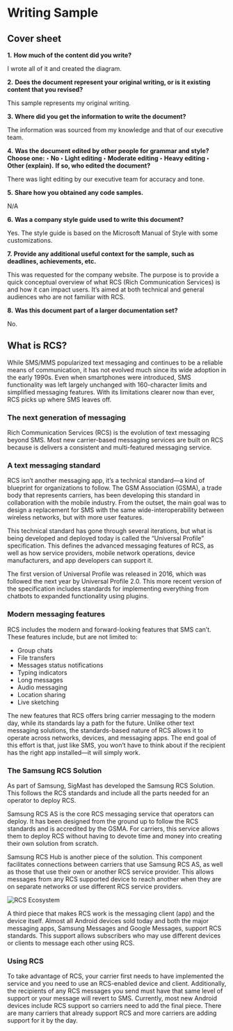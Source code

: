 # Writing Sample 

## Cover sheet
**1.** **How much of the content did you write?** 

I wrote all of it and created the diagram. 

**2.** **Does the document represent your original writing, or is it existing content that you revised?**

This sample represents my original writing.

**3.** **Where did you get the information to write the document?**

The information was sourced from my knowledge and that of our executive team. 

**4.** **Was the document edited by other people for grammar and style? Choose one:**
**‣ No ‣ Light editing ‣ Moderate editing ‣ Heavy editing ‣ Other (explain).**
**If so, who edited the document?** 

There was light editing by our executive team for accuracy and tone. 

**5.** **Share how you obtained any code samples.** 

N/A

**6.** **Was a company style guide used to write this document?** 

Yes. The style guide is based on the Microsoft Manual of Style with some customizations. 

**7.** **Provide any additional useful context for the sample, such as deadlines, achievements, etc.**

This was requested for the company website. The purpose is to provide a quick conceptual overview of what RCS (Rich Communication Services) is and how it can impact users. It’s aimed at both technical and general audiences who are not familiar with RCS. 
 
**8.** **Was this document part of a larger documentation set?** 

No.

<div style="page-break-after: always;"></div>

## What is RCS?

While SMS/MMS popularized text messaging and continues to be a reliable means of communication, it has not evolved much since its wide adoption in the early 1990s. Even when smartphones were introduced, SMS functionality was left largely unchanged with 160-character limits and simplified messaging features. With its limitations clearer now than ever, RCS picks up where SMS leaves off.

### The next generation of messaging

Rich Communication Services (RCS) is the evolution of text messaging beyond SMS. Most new carrier-based messaging services are built on RCS because is delivers a consistent and multi-featured messaging service.

### A text messaging standard

RCS isn’t another messaging app, it’s a technical standard—a kind of blueprint for organizations to follow. The GSM Association (GSMA), a trade body that represents carriers, has been developing this standard in collaboration with the mobile industry. From the outset, the main goal was to design a replacement for SMS with the same wide-interoperability between wireless networks, but with more user features.

This technical standard has gone through several iterations, but what is being developed and deployed today is called the “Universal Profile” specification. This defines the advanced messaging features of RCS, as well as how service providers, mobile network operations, device manufacturers, and app developers can support it.

The first version of Universal Profile was released in 2016, which was followed the next year by Universal Profile 2.0. This more recent version of the specification includes standards for implementing everything from chatbots to expanded functionality using plugins.

### Modern messaging features

RCS includes the modern and forward-looking features that SMS can’t. These features include, but are not limited to:
- Group chats
- File transfers
- Messages status notifications
- Typing indicators
- Long messages
- Audio messaging
- Location sharing
- Live sketching

The new features that RCS offers bring carrier messaging to the modern day, while its standards lay a path for the future. Unlike other text messaging solutions, the standards-based nature of RCS allows it to operate across networks, devices, and messaging apps. The end goal of this effort is that, just like SMS, you won’t have to think about if the recipient has the right app installed—it will simply work.

<div style="page-break-after: always;"></div>

### The Samsung RCS Solution

As part of Samsung, SigMast has developed the Samsung RCS Solution. This follows the RCS standards and include all the parts needed for an operator to deploy RCS.

Samsung RCS AS is the core RCS messaging service that operators can deploy. It has been designed from the ground up to follow the RCS standards and is accredited by the GSMA. For carriers, this service allows them to deploy RCS without having to devote time and money into creating their own solution from scratch.

Samsung RCS Hub is another piece of the solution. This component facilitates connections between carriers that use Samsung RCS AS, as well as those that use their own or another RCS service provider. This allows messages from any RCS supported device to reach another when they are on separate networks or use different RCS service providers.


![RCS Ecosystem](https://raw.githubusercontent.com/dgnicholson/Google-Samples/master/images/RCS_Ecosystem.png)


A third piece that makes RCS work is the messaging client (app) and the device itself. Almost all Android devices sold today and both the major messaging apps, Samsung Messages and Google Messages, support RCS standards. This support allows subscribers who may use different devices or clients to message each other using RCS.

<div style="page-break-after: always;"></div>

### Using RCS

To take advantage of RCS, your carrier first needs to have implemented the service and you need to use an RCS-enabled device and client. Additionally, the recipients of any RCS messages you send must have that same level of support or your message will revert to SMS. Currently, most new Android devices include RCS support so carriers need to add the final piece. There are many carriers that already support RCS and more carriers are adding support for it by the day.


